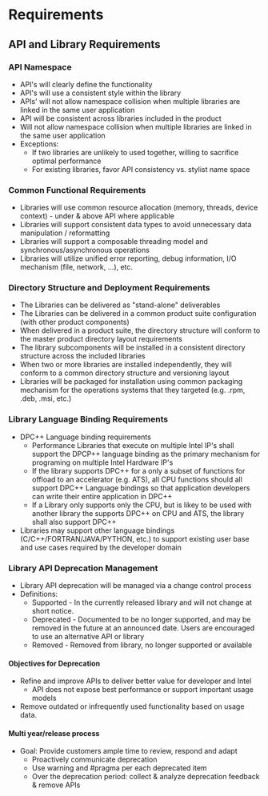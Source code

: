 # Requirements

## API and Library Requirements

### API Namespace
* API's will clearly define the functionality
* API's will use a consistent style within the library
* APIs' will not allow namespace collision when multiple libraries are linked in the same user application
* API will be consistent across libraries included in the product
* Will not allow namespace collision when multiple libraries are linked in the same user application
* Exceptions:
  + If two libraries are unlikely to used together, willing to sacrifice optimal performance
  + For existing libraries, favor API consistency vs. stylist name space

### Common Functional Requirements
* Libraries will use common resource allocation (memory, threads, device context) - under & above API where applicable
* Libraries will support consistent data types to avoid unnecessary data manipulation / reformatting
* Libraries will support a composable threading model and synchronous/asynchronous operations
* Libraries will utilize unified error reporting, debug information, I/O  mechanism (file, network, ...), etc.

### Directory Structure and Deployment Requirements
* The Libraries can be delivered as "stand-alone" deliverables
* The Libraries can be delivered in a common product suite configuration (with other product components)
* When delivered in a product suite, the directory structure will conform to the master product directory layout requirements
* The library subcomponents will be installed in a consistent directory structure across the included libraries
* When two or more libraries are installed independently, they will conform to a common directory structure and versioning layout
* Libraries will be packaged for installation using common packaging mechanism for the operations systems that they targeted (e.g. .rpm, .deb, .msi, etc.)

### Library Language Binding Requirements
* DPC++ Language binding requirements
  + Performance Libraries that execute on multiple Intel IP's shall support the DPCP++ language binding as the primary mechanism for programing on multiple Intel Hardware IP's
  + If the library supports DPC++ for a only a subset of functions for offload to an accelerator (e.g. ATS), all CPU functions should all support DPC++ Language bindings so that application developers can write their entire application in DPC++
  + If a Library only supports only the CPU, but is likey to be used with another library the supports DPC++ on CPU and ATS, the library shall also support DPC++ 
* Libraries may support other language bindings (C/C++/FORTRAN/JAVA/PYTHON, etc.) to support existing user base and use cases required by the developer domain

### Library API Deprecation Management
* Library API deprecation will be managed via a change control process
* Definitions:
  + Supported - In the currently released library and will not change at short notice.
  + Deprecated - Documented to be no longer supported, and may be removed in the future at an announced date. Users are encouraged to use an alternative API or library
  + Removed - Removed from library, no longer supported or available

#### Objectives for Deprecation
* Refine and improve APIs to deliver better value for developer and Intel
  + API does not expose best performance or support important usage models
* Remove outdated or infrequently used functionality based on usage data. 

#### Multi year/release process
* Goal: Provide customers ample time to review, respond and adapt
  + Proactively communicate deprecation
  + Use warning and \#pragma per each deprecated item
  + Over the deprecation period: collect & analyze deprecation feedback & remove APIs
